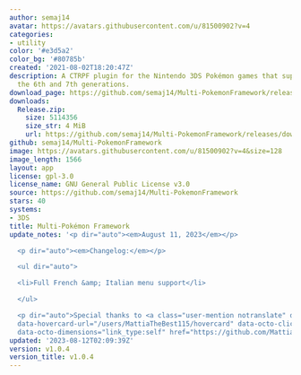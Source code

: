 ```yaml
---
author: semaj14
avatar: https://avatars.githubusercontent.com/u/81500902?v=4
categories:
- utility
color: '#e3d5a2'
color_bg: '#80785b'
created: '2021-08-02T18:20:47Z'
description: A CTRPF plugin for the Nintendo 3DS Pokémon games that supports both
  the 6th and 7th generations.
download_page: https://github.com/semaj14/Multi-PokemonFramework/releases
downloads:
  Release.zip:
    size: 5114356
    size_str: 4 MiB
    url: https://github.com/semaj14/Multi-PokemonFramework/releases/download/v1.0.4/Release.zip
github: semaj14/Multi-PokemonFramework
image: https://avatars.githubusercontent.com/u/81500902?v=4&size=128
image_length: 1566
layout: app
license: gpl-3.0
license_name: GNU General Public License v3.0
source: https://github.com/semaj14/Multi-PokemonFramework
stars: 40
systems:
- 3DS
title: Multi-Pokémon Framework
update_notes: '<p dir="auto"><em>August 11, 2023</em></p>

  <p dir="auto"><em>Changelog:</em></p>

  <ul dir="auto">

  <li>Full French &amp; Italian menu support</li>

  </ul>

  <p dir="auto">Special thanks to <a class="user-mention notranslate" data-hovercard-type="user"
  data-hovercard-url="/users/MattiaTheBest115/hovercard" data-octo-click="hovercard-link-click"
  data-octo-dimensions="link_type:self" href="https://github.com/MattiaTheBest115">@MattiaTheBest115</a></p>'
updated: '2023-08-12T02:09:39Z'
version: v1.0.4
version_title: v1.0.4
---
```

